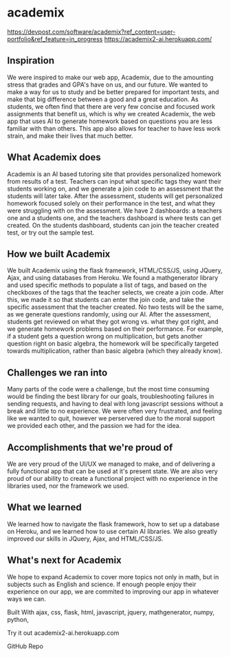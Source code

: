 # academix

https://devpost.com/software/academix?ref_content=user-portfolio&ref_feature=in_progress
https://academix2-ai.herokuapp.com/

## Inspiration ##

We were inspired to make our web app, Academix, due to the amounting stress that grades and GPA's have on us, and our future. We wanted to make a way for us to study and be better prepared for important tests, and make that big difference between a good and a great education. As students, we often find that there are very few concise and focused work assignments that benefit us, which is why we created Academix, the web app that uses AI to generate homework based on questions you are less familiar with than others. This app also allows for teacher to have less work strain, and make their lives that much better.

## What Academix does ##

Academix is an AI based tutoring site that provides personalized homework from results of a test. Teachers can input what specific tags they want their students working on, and we generate a join code to an assessment that the students will later take. After the assessment, students will get personalized homework focused solely on their performance in the test, and what they were struggling with on the assessment. We have 2 dashboards: a teachers one and a students one, and the teachers dashboard is where tests can get created. On the students dashboard, students can join the teacher created test, or try out the sample test.

## How we built Academix ##

We built Academix using the flask framework, HTML/CSS/JS, using JQuery, Ajax, and using databases from Heroku. We found a mathgenerator library and used specific methods to populate a list of tags, and based on the checkboxes of the tags that the teacher selects, we create a join code. After this, we made it so that students can enter the join code, and take the specific assessment that the teacher created. No two tests will be the same, as we generate questions randomly, using our AI. After the assessment, students get reviewed on what they got wrong vs. what they got right, and we generate homework problems based on their performance. For example, if a student gets a question wrong on multiplication, but gets another question right on basic algebra, the homework will be specifically targeted towards multiplication, rather than basic algebra (which they already know).

## Challenges we ran into ##

Many parts of the code were a challenge, but the most time consuming would be finding the best library for our goals, troubleshooting failures in sending requests, and having to deal with long javascript sessions without a break and little to no experience. We were often very frustrated, and feeling like we wanted to quit, however we perservered due to the moral support we provided each other, and the passion we had for the idea.

## Accomplishments that we're proud of ##

We are very proud of the UI/UX we managed to make, and of delivering a fully functional app that can be used at it's present state. We are also very proud of our ability to create a functional project with no experience in the libraries used, nor the framework we used.

## What we learned ##

We learned how to navigate the flask framework, how to set up a database on Heroku, and we learned how to use certain AI libraries. We also greatly improved our skills in JQuery, Ajax, and HTML/CSS/JS.

## What's next for Academix ##

We hope to expand Academix to cover more topics not only in math, but in subjects such as English and science. If enough people enjoy their experience on our app, we are commited to improving our app in whatever ways we can.

Built With
ajax,
css,
flask,
html,
javascript,
jquery,
mathgenerator,
numpy,
python,

Try it out
 academix2-ai.herokuapp.com
 
 GitHub Repo
